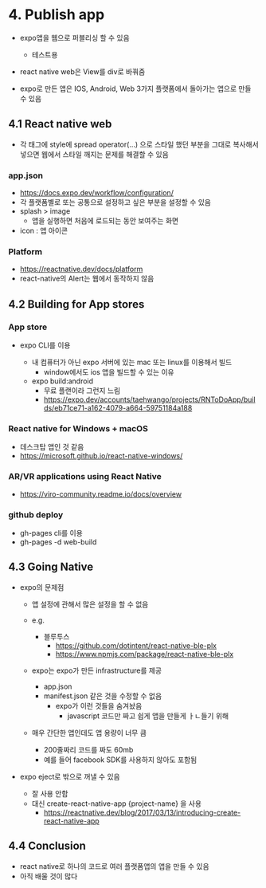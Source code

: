 # 4. Publish app

- expo앱을 웹으로 퍼블리싱 할 수 있음

  - 테스트용

- react native web은 View를 div로 바꿔줌
- expo로 만든 앱은 IOS, Android, Web 3가지 플랫폼에서 돌아가는 앱으로 만들 수 있음

## 4.1 React native web

- 각 태그에 style에 spread operator(...) 으로 스타일 했던 부분을 그대로 복사해서 넣으면 웹에서 스타일 깨지는 문제를 해결할 수 있음

### app.json

- https://docs.expo.dev/workflow/configuration/
- 각 플랫폼별로 또는 공통으로 설정하고 싶은 부분을 설정할 수 있음
- splash > image
  - 앱을 실행하면 처음에 로드되는 동안 보여주는 화면
- icon : 앱 아이콘

### Platform

- https://reactnative.dev/docs/platform
- react-native의 Alert는 웹에서 동작하지 않음

## 4.2 Building for App stores

### App store

- expo CLI를 이용

  - 내 컴퓨터가 아닌 expo 서버에 있는 mac 또는 linux를 이용해서 빌드
    - window에서도 ios 앱을 빌드할 수 있는 이유
  - expo build:android
    - 무료 플랜이라 그런지 느림
    - https://expo.dev/accounts/taehwango/projects/RNToDoApp/builds/eb71ce71-a162-4079-a664-59751184a188

### React native for Windows + macOS

- 데스크탑 앱인 것 같음
- https://microsoft.github.io/react-native-windows/

### AR/VR applications using React Native

- https://viro-community.readme.io/docs/overview

### github deploy

- gh-pages cli를 이용
- gh-pages -d web-build

## 4.3 Going Native

- expo의 문제점

  - 앱 설정에 관해서 많은 설정을 할 수 없음
  - e.g.

    - 블루투스
      - https://github.com/dotintent/react-native-ble-plx
      - https://www.npmjs.com/package/react-native-ble-plx

  - expo는 expo가 만든 infrastructure를 제공
    - app.json
    - manifest.json 같은 것을 수정할 수 없음
      - expo가 이런 것들을 숨겨놨음
        - javascript 코드만 짜고 쉽게 앱을 만들게 ㅏㄴ들기 위해
  - 매우 간단한 앱인데도 앱 용량이 너무 큼
    - 200줄짜리 코드를 짜도 60mb
    - 예를 들어 facebook SDK를 사용하지 않아도 포함됨

- expo eject로 밖으로 꺼낼 수 있음
  - 잘 사용 안함
  - 대신 create-react-native-app {project-name} 을 사용
    - https://reactnative.dev/blog/2017/03/13/introducing-create-react-native-app

## 4.4 Conclusion

- react native로 하나의 코드로 여러 플랫폼앱의 앱을 만들 수 있음
- 아직 배울 것이 많다
